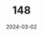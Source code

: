 ---
title: "148"
date: 2024-03-02
type: portfolio
image: "images/projects/coperture/01.jpeg"
category: ["CATEGORIA"]
project_images: ["images/projects/coperture/01.jpeg","images/projects/coperture/02.jpeg","images/projects/coperture/03.jpeg","images/projects/coperture/04.jpeg","images/projects/coperture/05.jpeg","images/projects/coperture/06.jpeg"]
---